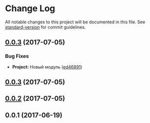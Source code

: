 # Change Log

All notable changes to this project will be documented in this file. See [standard-version](https://github.com/conventional-changelog/standard-version) for commit guidelines.

<a name="0.0.3"></a>
## [0.0.3](https://github.com/rand0me/ng-tutorevo/compare/v0.0.2...v0.0.3) (2017-07-05)


### Bug Fixes

* **Project:** Новый модуль ([ed46891](https://github.com/rand0me/ng-tutorevo/commit/ed46891))



<a name="0.0.3"></a>
## [0.0.3](https://github.com/rand0me/ng-tutorevo/compare/v0.0.2...v0.0.3) (2017-07-05)



<a name="0.0.2"></a>
## [0.0.2](https://github.com/rand0me/ng-tutorevo/compare/v0.0.1...v0.0.2) (2017-07-05)



<a name="0.0.1"></a>
## 0.0.1 (2017-06-19)
